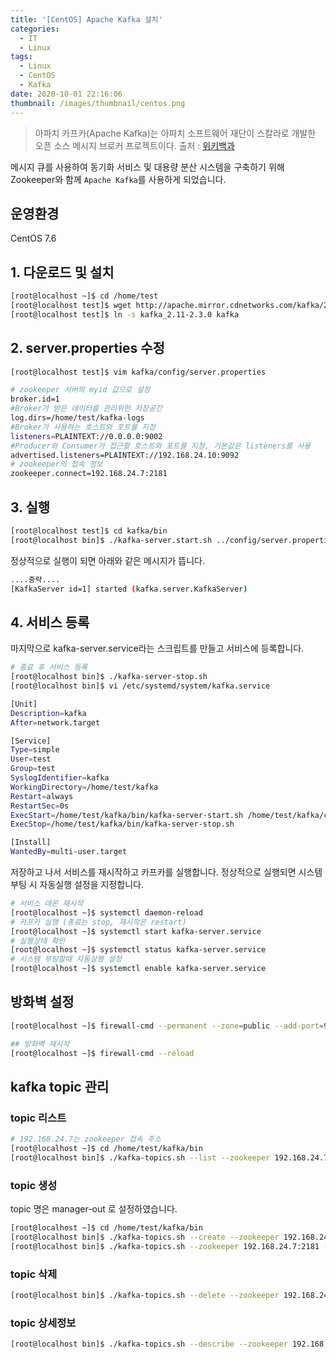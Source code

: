 ```yaml
---
title: '[CentOS] Apache Kafka 설치'
categories:
  - IT
  - Linux
tags:
  - Linux
  - CentOS
  - Kafka
date: 2020-10-01 22:16:06
thumbnail: /images/thumbnail/centos.png
---
```


> 아파치 카프카(Apache Kafka)는 아파치 소프트웨어 재단이 스칼라로 개발한 오픈 소스 메시지 브로커 프로젝트이다.
> 출처 : [위키백과](https://ko.wikipedia.org/wiki/%EC%95%84%ED%8C%8C%EC%B9%98_%EC%B9%B4%ED%94%84%EC%B9%B4)

메시지 큐를 사용하여 동기화 서비스 및 대용량 분산 시스템을 구축하기 위해 Zookeeper와 함께 `Apache Kafka`를 사용하게 되었습니다.

## 운영환경

CentOS 7.6

## 1. 다운로드 및 설치

```bash
[root@localhost ~]$ cd /home/test
[root@localhost test]$ wget http://apache.mirror.cdnetworks.com/kafka/2.1.0/kafka_2.11-2.3.0.tgz
[root@localhost test]$ ln -s kafka_2.11-2.3.0 kafka
```

## 2. server.properties 수정

```bash
[root@localhost test]$ vim kafka/config/server.properties

# zookeeper 서버의 myid 값으로 설정
broker.id=1
#Broker가 받은 데이터를 관리위한 저장공간
log.dirs=/home/test/kafka-logs
#Broker가 사용하는 호스트와 포트를 지정
listeners=PLAINTEXT://0.0.0.0:9002
#Producer와 Consumer가 접근할 호스트와 포트를 지정, 기본값은 listeners를 사용
advertised.listeners=PLAINTEXT://192.168.24.10:9092
# zookeeper의 접속 정보
zookeeper.connect=192.168.24.7:2181
```

## 3. 실행

```bash
[root@localhost test]$ cd kafka/bin
[root@localhost bin]$ ./kafka-server.start.sh ../config/server.properties
```

정상적으로 실행이 되면 아래와 같은 메시지가 뜹니다.

```bash
....중략....
[KafkaServer id=1] started (kafka.server.KafkaServer)
```

## 4. 서비스 등록

마지막으로 kafka-server.service라는 스크립트를 만들고 서비스에 등록합니다.

```bash
# 종료 후 서비스 등록
[root@localhost bin]$ ./kafka-server-stop.sh
[root@localhost bin]$ vi /etc/systemd/system/kafka.service
```

```bash
[Unit]
Description=kafka
After=network.target

[Service]
Type=simple
User=test
Group=test
SyslogIdentifier=kafka
WorkingDirectory=/home/test/kafka
Restart=always
RestartSec=0s
ExecStart=/home/test/kafka/bin/kafka-server-start.sh /home/test/kafka/config/server.properties
ExecStop=/home/test/kafka/bin/kafka-server-stop.sh

[Install]
WantedBy=multi-user.target
```

저장하고 나서 서비스를 재시작하고 카프카를 실행합니다. 정상적으로 실행되면 시스템 부팅 시 자동실행 설정을 지정합니다.

```bash
# 서비스 데몬 재시작
[root@localhost ~]$ systemctl daemon-reload
# 카프카 실행 (종료는 stop, 재시작은 restart)
[root@localhost ~]$ systemctl start kafka-server.service
# 실행상태 확인
[root@localhost ~]$ systemctl status kafka-server.service
# 시스템 부팅할때 자동실행 설정
[root@localhost ~]$ systemctl enable kafka-server.service
```

## 방화벽 설정

```bash
[root@localhost ~]$ firewall-cmd --permanent --zone=public --add-port=9092/tcp

## 방화벽 재시작
[root@localhost ~]$ firewall-cmd --reload
```

## kafka topic 관리

### topic 리스트

```bash
# 192.168.24.7는 zookeeper 접속 주소
[root@localhost ~]$ cd /home/test/kafka/bin
[root@localhost bin]$ ./kafka-topics.sh --list --zookeeper 192.168.24.7:2181
```

### topic 생성

topic 명은 manager-out 로 설정하였습니다.

```bash
[root@localhost ~]$ cd /home/test/kafka/bin
[root@localhost bin]$ ./kafka-topics.sh --create --zookeeper 192.168.24.7:2181 --replication-factor 1 --partitions 5 --topic manager-out
[root@localhost bin]$ ./kafka-topics.sh --zookeeper 192.168.24.7:2181 --alter --topic manager-out --config retention.ms=600000
```

### topic 삭제

```bash
[root@localhost bin]$ ./kafka-topics.sh --delete --zookeeper 192.168.24.7:2181 --topic manager-out
```

### topic 상세정보

```bash
[root@localhost bin]$ ./kafka-topics.sh --describe --zookeeper 192.168.24.7:2181
```
